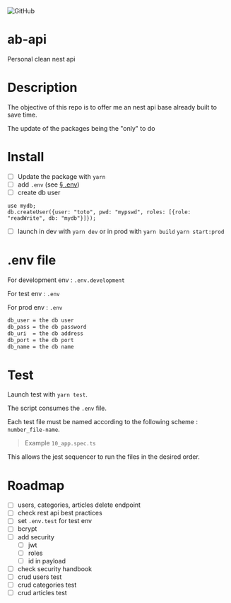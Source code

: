 ![GitHub](https://img.shields.io/github/license/bouteillerAlan/ab-api?style=flat-square)

# ab-api

Personal clean nest api

# Description

The objective of this repo is to offer me an nest api base already built to save time.

The update of the packages being the "only" to do

# Install

- [ ] Update the package with `yarn`
- [ ] add `.env` (see [§ .env](#.env))
- [ ] create db user

```mongojs
use mydb;
db.createUser({user: "toto", pwd: "mypswd", roles: [{role: "readWrite", db: "mydb"}]});
```
- [ ] launch in dev with `yarn dev` or in prod with `yarn build` `yarn start:prod`

# .env file

For development env : `.env.development`

For test env : `.env`

For prod env : `.env`

```bash
db_user = the db user
db_pass = the db password
db_uri  = the db address
db_port = the db port
db_name = the db name 
```

# Test

Launch test with `yarn test`.

The script consumes the `.env` file.

Each test file must be named according to the following scheme : `number_file-name`.

> Example `10_app.spec.ts`

This allows the jest sequencer to run the files in the desired order.

# Roadmap

- [ ] users, categories, articles delete endpoint
- [ ] check rest api best practices
- [ ] set `.env.test` for test env
- [ ] bcrypt
- [ ] add security
    - [ ] jwt 
    - [ ] roles
    - [ ] id in payload
- [ ] check security handbook
- [ ] crud users test
- [ ] crud categories test
- [ ] crud articles test
